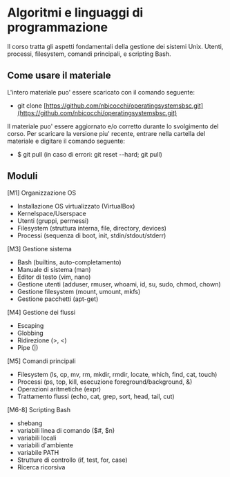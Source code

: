 # Algoritmi e linguaggi di programmazione

Il corso tratta gli aspetti fondamentali della gestione dei sistemi Unix. Utenti, processi, filesystem, comandi principali, e scripting Bash.

## Come usare il materiale

L'intero materiale puo' essere scaricato con il comando seguente:

-   git clone  [https://github.com/nbicocchi/operatingsystemsbsc.git](https://github.com/nbicocchi/operatingsystemsbsc.git)

Il materiale puo' essere aggiornato e/o corretto durante lo svolgimento del corso. Per scaricare la versione piu' recente, entrare nella cartella del materiale e digitare il comando seguente:

-   $ git pull (in caso di errori: git reset --hard; git pull)

## Moduli 

[M1] Organizzazione OS
* Installazione OS virtualizzato (VirtualBox)
* Kernelspace/Userspace
* Utenti (gruppi, permessi)
* Filesystem (struttura interna, file, directory, devices)
* Processi (sequenza di boot, init, stdin/stdout/stderr)

[M3] Gestione sistema
* Bash (builtins, auto-completamento)
* Manuale di sistema (man)
* Editor di testo (vim, nano)
* Gestione utenti (adduser, rmuser, whoami, id, su, sudo, chmod, chown)
* Gestione filesystem (mount, umount, mkfs)
* Gestione pacchetti (apt-get)

[M4] Gestione dei flussi
* Escaping
* Globbing
* Ridirezione (>, <)
* Pipe (|)

[M5] Comandi principali
* Filesystem (ls, cp, mv, rm, mkdir, rmdir, locate, which, find, cat, touch)
* Processi (ps, top, kill, esecuzione foreground/background, &)
* Operazioni aritmetiche (expr)
* Trattamento flussi (echo, cat, grep, sort, head, tail, cut)

[M6-8] Scripting Bash
* shebang
* variabili linea di comando ($#, $n) 
* variabili locali
* variabili d'ambiente
* variabile PATH
* Strutture di controllo (if, test, for, case)
* Ricerca ricorsiva
